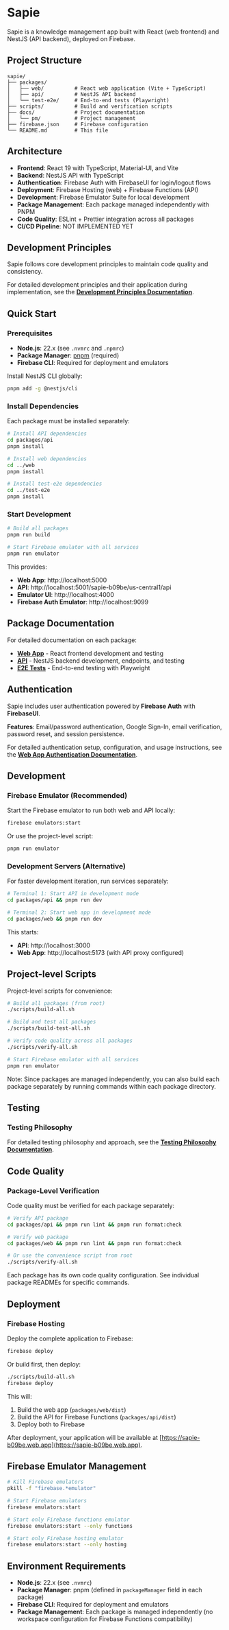 # Sapie

Sapie is a knowledge management app built with React (web frontend) and NestJS (API backend), deployed on Firebase.

## Project Structure

```
sapie/
├── packages/
│   ├── web/          # React web application (Vite + TypeScript)
│   ├── api/          # NestJS API backend
│   └── test-e2e/     # End-to-end tests (Playwright)
├── scripts/          # Build and verification scripts
├── docs/             # Project documentation
│   └── pm/           # Project management
├── firebase.json     # Firebase configuration
└── README.md         # This file
```

## Architecture

- **Frontend**: React 19 with TypeScript, Material-UI, and Vite
- **Backend**: NestJS API with TypeScript
- **Authentication**: Firebase Auth with FirebaseUI for login/logout flows
- **Deployment**: Firebase Hosting (web) + Firebase Functions (API)
- **Development**: Firebase Emulator Suite for local development
- **Package Management**: Each package managed independently with PNPM
- **Code Quality**: ESLint + Prettier integration across all packages
- **CI/CD Pipeline**: NOT IMPLEMENTED YET

## Development Principles

Sapie follows core development principles to maintain code quality and consistency.

For detailed development principles and their application during implementation, see the **[Development Principles Documentation](./docs/development_principles.md)**.

## Quick Start

### Prerequisites

- **Node.js**: 22.x (see `.nvmrc` and `.npmrc`)
- **Package Manager**: [pnpm](https://pnpm.io/installation) (required)
- **Firebase CLI**: Required for deployment and emulators

Install NestJS CLI globally:
```bash
pnpm add -g @nestjs/cli
```

### Install Dependencies

Each package must be installed separately:

```bash
# Install API dependencies
cd packages/api
pnpm install

# Install web dependencies
cd ../web
pnpm install

# Install test-e2e dependencies
cd ../test-e2e
pnpm install
```

### Start Development

```bash
# Build all packages
pnpm run build

# Start Firebase emulator with all services
pnpm run emulator
```

This provides:
- **Web App**: http://localhost:5000
- **API**: http://localhost:5001/sapie-b09be/us-central1/api
- **Emulator UI**: http://localhost:4000
- **Firebase Auth Emulator**: http://localhost:9099

## Package Documentation

For detailed documentation on each package:

- **[Web App](./packages/web/README.md)** - React frontend development and testing
- **[API](./packages/api/README.md)** - NestJS backend development, endpoints, and testing  
- **[E2E Tests](./packages/test-e2e/README.md)** - End-to-end testing with Playwright

## Authentication

Sapie includes user authentication powered by **Firebase Auth** with **FirebaseUI**.

**Features**: Email/password authentication, Google Sign-In, email verification, password reset, and session persistence.

For detailed authentication setup, configuration, and usage instructions, see the **[Web App Authentication Documentation](./packages/web/README.md#authentication)**.

## Development

### Firebase Emulator (Recommended)

Start the Firebase emulator to run both web and API locally:
```bash
firebase emulators:start
```

Or use the project-level script:
```bash
pnpm run emulator
```

### Development Servers (Alternative)

For faster development iteration, run services separately:

```bash
# Terminal 1: Start API in development mode
cd packages/api && pnpm run dev

# Terminal 2: Start web app in development mode  
cd packages/web && pnpm run dev
```

This starts:
- **API**: http://localhost:3000
- **Web App**: http://localhost:5173 (with API proxy configured)

## Project-level Scripts

Project-level scripts for convenience:

```bash
# Build all packages (from root)
./scripts/build-all.sh

# Build and test all packages
./scripts/build-test-all.sh

# Verify code quality across all packages
./scripts/verify-all.sh

# Start Firebase emulator with all services
pnpm run emulator
```

Note: Since packages are managed independently, you can also build each package separately by running commands within each package directory.

## Testing

### Testing Philosophy
For detailed testing philosophy and approach, see the **[Testing Philosophy Documentation](./docs/contributing_guidelines.md#testing-requirements)**.

## Code Quality

### Package-Level Verification
Code quality must be verified for each package separately:

```bash
# Verify API package
cd packages/api && pnpm run lint && pnpm run format:check

# Verify web package
cd packages/web && pnpm run lint && pnpm run format:check

# Or use the convenience script from root
./scripts/verify-all.sh
```

Each package has its own code quality configuration. See individual package READMEs for specific commands.

## Deployment

### Firebase Hosting

Deploy the complete application to Firebase:

```bash
firebase deploy
```

Or build first, then deploy:
```bash
./scripts/build-all.sh
firebase deploy
```

This will:
1. Build the web app (`packages/web/dist`)
2. Build the API for Firebase Functions (`packages/api/dist`)
3. Deploy both to Firebase

After deployment, your application will be available at [https://sapie-b09be.web.app](https://sapie-b09be.web.app).

## Firebase Emulator Management

```bash
# Kill Firebase emulators
pkill -f "firebase.*emulator"

# Start Firebase emulators
firebase emulators:start

# Start only Firebase functions emulator
firebase emulators:start --only functions

# Start only Firebase hosting emulator  
firebase emulators:start --only hosting
```

## Environment Requirements

- **Node.js**: 22.x (see `.nvmrc`)
- **Package Manager**: pnpm (defined in `packageManager` field in each package)
- **Firebase CLI**: Required for deployment and emulators
- **Package Management**: Each package is managed independently (no workspace configuration for Firebase Functions compatibility)
